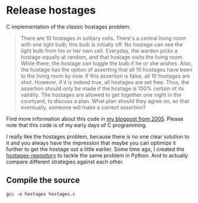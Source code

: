 # Release hostages
C implementation of the _classic_ hostages problem:

> There are 10 hostages in solitary cells.
> There's a central living room with one light bulb; this bulb is initially off.
> No hostage can see the light bulb from his or her own cell.
> Everyday, the warden picks a hostage equally at random, and that hostage visits the living room.
> While there, the hostage can toggle the bulb if he or she wishes.
> Also, the hostage has the option of asserting that all 10 hostages have been to the living room by now.
> If this assertion is false, all 10 hostages are shot.
> However, if it is indeed true, all hostages are set free.
> Thus, the assertion should only be made if the hostage is 100% certain of its validity.
> The hostages are allowed to get together one night in the courtyard, to discuss a plan.
> What plan should they agree on, so that eventually, someone will make a correct assertion?

Find more information about this code in [my blogpost from 2005](http://metaodi.ch/posts/2005/04/release-hostages/). Please note that this code is of my early days of C programming.

I really like the hostages problem, because there is no one clear solution to it and you always have the impression that maybe you can optimize it further to get the hostage out a little earlier.
Some time ago, I created the [hostages-repository](https://github.com/metaodi/hostages) to tackle the same problem in Python. And to actually compare different strategies against each other.

## Compile the source

```
gcc -o hostages hostages.c
```
